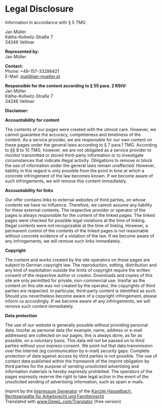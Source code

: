 # Legal Disclosure

Information in accordance with § 5 TMG

Jan Müller\
Käthe-Kollwitz-Straße 7\
34246 Vellmar

**Represented by:**\
Jan Müller

**Contact:**\
Phone: +49-157-33286421\
E-Mail: mail@jan-mueller.at

**Responsible for the content according to § 55 para. 2 RStV:**\
Jan Müller\
Käthe-Kollwitz-Straße 7\
34246 Vellmar

**Disclaimer:**

**Accountability for content**

The contents of our pages were created with the utmost care.
However, we cannot guarantee the accuracy, completeness and timeliness of the content.
As a service provider, we are responsible for our own content on these pages under the general laws according to § 7 para.1 TMG.
According to §§ 8 to 10 TMG, however, we are not obligated as a service provider to monitor transmitted or stored third-party information or to investigate circumstances that indicate illegal activity.
Obligations to remove or block the use of information under the general laws remain unaffected.
However, liability in this regard is only possible from the point in time at which a concrete infringement of the law becomes known.
If we become aware of such infringements, we will remove this content immediately.

**Accountability for links**

Our offer contains links to external websites of third parties, on whose contents we have no influence.
Therefore, we cannot assume any liability for these external contents.
The respective provider or operator of the pages is always responsible for the content of the linked pages.
The linked pages were checked for possible legal violations at the time of linking.
Illegal contents were not recognizable at the time of linking.
However, a permanent control of the contents of the linked pages is not reasonable without concrete evidence of a violation of the law.
If we become aware of any infringements, we will remove such links immediately.

**Copyright**

The content and works created by the site operators on these pages are subject to German copyright law.
The reproduction, editing, distribution and any kind of exploitation outside the limits of copyright require the written consent of the respective author or creator.
Downloads and copies of this site are only permitted for private, non-commercial use.
Insofar as the content on this site was not created by the operator, the copyrights of third parties are respected.
In particular, third-party content is identified as such.
Should you nevertheless become aware of a copyright infringement, please inform us accordingly.
If we become aware of any infringements, we will remove such content immediately.

**Data protection**

The use of our website is generally possible without providing personal data.
Insofar as personal data (for example, name, address or e-mail addresses) are collected on our pages, this is always done, as far as possible, on a voluntary basis.
This data will not be passed on to third parties without your express consent.
We point out that data transmission over the Internet (eg communication by e-mail) security gaps.
Complete protection of data against access by third parties is not possible.
The use of contact data published within the framework of the imprint obligation by third parties for the purpose of sending unsolicited advertising and information materials is hereby expressly prohibited.
The operators of the pages expressly reserve the right to take legal action in the event of the unsolicited sending of advertising information, such as spam e-mails.

Imprint by the [Impressum Generator](https://www.impressum-generator.de/) of the [Kanzlei Hasselbach, Rechtsanwälte für Arbeitsrecht und Familienrecht](https://www.kanzlei-hasselbach.de/)\
Translated with www.DeepL.com/Translator (free version)
